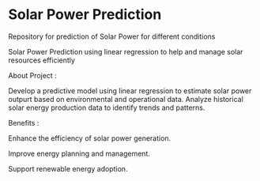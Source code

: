 # Solar Power Prediction
Repository for prediction of Solar Power for different conditions

Solar Power Prediction using linear regression to help and manage solar resources efficiently

About Project :

Develop a predictive model using linear regression to estimate solar power outpurt based on environmental and operational data.
Analyze historical solar energy production data to identify trends and patterns.

Benefits :

Enhance the efficiency of solar power generation.

Improve energy planning and management.

Support renewable energy adoption.
